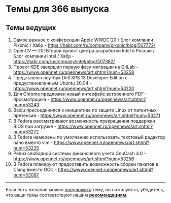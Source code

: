 # Темы для 366 выпуска

## Темы ведущих

1. Самое важное с конференции Apple WWDC'20 / Блог компании Pixonic / Хабр - https://habr.com/ru/company/pixonic/blog/507772/
1. OpenCV — 20! Второй проект центра разработки Intel в России / Блог компании Intel / Хабр - https://habr.com/ru/company/intel/blog/507382/
1. Проект KDE завершил первую фазу миграции на GitLab - https://www.opennet.ru/opennews/art.shtml?num=53258
1. Представлен ноутбук Dell XPS 13 Developer Edition с предустановленным Ubuntu 20.04 - https://www.opennet.ru/opennews/art.shtml?num=53220
1. Для Chrome предложен новый интерфейс встроенного PDF-просмотрщика - https://www.opennet.ru/opennews/art.shtml?num=53243
1. Baidu присоединился к инициативе по защите Linux от патентных претензий - https://www.opennet.ru/opennews/art.shtml?num=53271
1. В Fedora рассматривают возможность прекращения поддержки BIOS при загрузке - https://www.opennet.ru/opennews/art.shtml?num=53272
1. В Fedora намерены по умолчанию использовать текстовый редактор nano вместо vim - https://www.opennet.ru/opennews/art.shtml?num=53235
1. Релиз свободной системы финансового учета GnuCash 4.0 - https://www.opennet.ru/opennews/art.shtml?num=53256
1. В Fedora планируют предоставить возможность сборки пакетов в Clang вместо GCC - https://www.opennet.ru/opennews/art.shtml?num=53097

---

Если есть желание можно [предложить](themes_from_listeners.md) тему, но пожалуйста, убедитесь, что ваши темы соответствуют нашим **[рекомендациям](Recommendations_for_the_proposed_topics.md)**.
